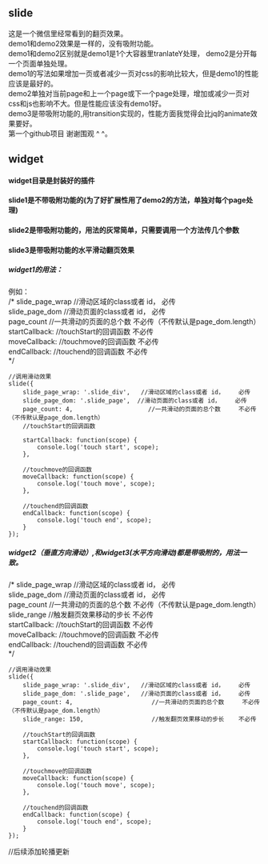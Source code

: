 <h2>slide</h2>
这是一个微信里经常看到的翻页效果。<br/>
demo1和demo2效果是一样的，没有吸附功能。<br/>
demo1和demo2区别就是demo1是1个大容器里tranlateY处理， demo2是分开每一个页面单独处理。<br/>
demo1的写法如果增加一页或者减少一页对css的影响比较大，但是demo1的性能应该是最好的。<br/>
demo2单独对当前page和上一个page或下一个page处理，增加或减少一页对css和js也影响不大。但是性能应该没有demo1好。<br/>
demo3是带吸附功能的,用transition实现的，性能方面我觉得会比jq的animate效果要好。<br/>
第一个github项目 谢谢围观 ^ ^。<br/>

<h2>widget</h2>
<h4>widget目录是封装好的插件</h4>
<h4>slide1是不带吸附功能的(为了好扩展性用了demo2的方法，单独对每个page处理)</h4>
<h4>slide2是带吸附功能的，用法的灰常简单，只需要调用一个方法传几个参数</h4>
<h4>slide3是带吸附功能的水平滑动翻页效果</h4>

<h5>widget1的用法：</h5>

例如：  
    /*
     slide_page_wrap          //滑动区域的class或者 id，            必传<br>
     slide_page_dom          //滑动页面的class或者 id，             必传<br>
     page_count              //一共滑动的页面的总个数               不必传（不传默认是page_dom.length）<br>
     startCallback:          //touchStart的回调函数                 不必传<br>
     moveCallback:           //touchmove的回调函数                  不必传<br>
     endCallback:            //touchend的回调函数                   不必传<br>
     */

    //调用滑动效果
    slide({
        slide_page_wrap: '.slide_div',   //滑动区域的class或者 id，    必传
        slide_page_dom: '.slide_page',  //滑动页面的class或者 id，    必传
        page_count: 4,                     //一共滑动的页面的总个数     不必传 （不传默认是page_dom.length）
        //touchStart的回调函数

        startCallback: function(scope) {
            console.log('touch start', scope);
        },

        //touchmove的回调函数
        moveCallback: function(scope) {
            console.log('touch move', scope);
        },

        //touchend的回调函数
        endCallback: function(scope) {
            console.log('touch end', scope);
        }
    });

<h5>widget2（垂直方向滑动）,和widget3(水平方向滑动)都是带吸附的，用法一致。</h5>

 /*
     slide_page_wrap          //滑动区域的class或者 id，            必传 <br/>
     slide_page_dom          //滑动页面的class或者 id，             必传 <br/>
     page_count              //一共滑动的页面的总个数               不必传（不传默认是page_dom.length） <br/>
     slide_range             //触发翻页效果移动的步长               不必传 <br/>
     startCallback:          //touchStart的回调函数                 不必传 <br/>
     moveCallback:           //touchmove的回调函数                  不必传 <br/>
     endCallback:            //touchend的回调函数                   不必传 <br/>
     */

    //调用滑动效果
    slide({
        slide_page_wrap: '.slide_div',   //滑动区域的class或者 id，    必传
        slide_page_dom: '.slide_page',   //滑动页面的class或者 id，    必传
        page_count: 4,                      //一共滑动的页面的总个数     不必传 （不传默认是page_dom.length）
        slide_range: 150,                   //触发翻页效果移动的步长    不必传

        //touchStart的回调函数
        startCallback: function(scope) {
            console.log('touch start', scope);
        },

        //touchmove的回调函数
        moveCallback: function(scope) {
            console.log('touch move', scope);
        },

        //touchend的回调函数
        endCallback: function(scope) {
            console.log('touch end', scope);
        }
    });

//后续添加轮播更新